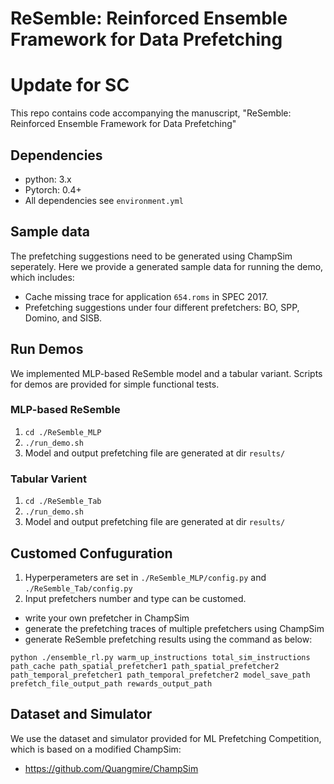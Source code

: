 # ReSemble: Reinforced Ensemble Framework for Data Prefetching
# Update for SC
This repo contains code accompanying the manuscript, "ReSemble: Reinforced Ensemble Framework for Data Prefetching"
## Dependencies
* python: 3.x
* Pytorch: 0.4+
* All dependencies see `environment.yml`

## Sample data
The prefetching suggestions need to be generated using ChampSim seperately. Here we provide a generated sample data for running the demo, which includes:
* Cache missing trace for application `654.roms` in SPEC 2017.
* Prefetching suggestions under four different prefetchers: BO, SPP, Domino, and SISB.

## Run Demos
We implemented MLP-based ReSemble model and a tabular variant. Scripts for demos are provided for simple functional tests.
### MLP-based ReSemble
1. `cd ./ReSemble_MLP`
2. `./run_demo.sh`
3. Model and output prefetching file are generated at dir `results/`

### Tabular Varient
1. `cd ./ReSemble_Tab`
2. `./run_demo.sh`
3. Model and output prefetching file are generated at dir `results/`

## Customed Confuguration
1. Hyperperameters are set in `./ReSemble_MLP/config.py` and `./ReSemble_Tab/config.py`
2. Input prefetchers number and type can be customed.
  * write your own prefetcher in ChampSim
  * generate the prefetching traces of multiple prefetchers using ChampSim
  * generate ReSemble prefetching results using the command as below:
  
  ```python ./ensemble_rl.py warm_up_instructions total_sim_instructions path_cache path_spatial_prefetcher1 path_spatial_prefetcher2 path_temporal_prefetcher1 path_temporal_prefetcher2 model_save_path prefetch_file_output_path rewards_output_path```
 
 ## Dataset and Simulator
 We use the dataset and simulator provided for ML Prefetching Competition, which is based on a modified ChampSim:
 * https://github.com/Quangmire/ChampSim
